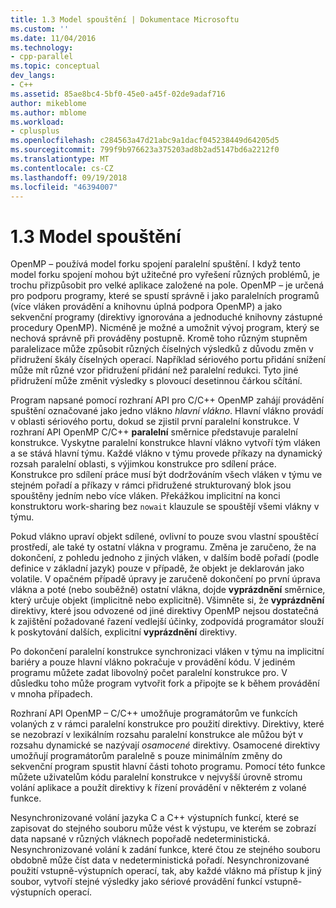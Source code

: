 ```yaml
---
title: 1.3 Model spouštění | Dokumentace Microsoftu
ms.custom: ''
ms.date: 11/04/2016
ms.technology:
- cpp-parallel
ms.topic: conceptual
dev_langs:
- C++
ms.assetid: 85ae8bc4-5bf0-45e0-a45f-02de9adaf716
author: mikeblome
ms.author: mblome
ms.workload:
- cplusplus
ms.openlocfilehash: c284563a47d21abc9a1dacf045238449d64205d5
ms.sourcegitcommit: 799f9b976623a375203ad8b2ad5147bd6a2212f0
ms.translationtype: MT
ms.contentlocale: cs-CZ
ms.lasthandoff: 09/19/2018
ms.locfileid: "46394007"
---
```

# <a name="13-execution-model"></a>1.3 Model spouštění

OpenMP – používá model forku spojení paralelní spuštění. I když tento model forku spojení mohou být užitečné pro vyřešení různých problémů, je trochu přizpůsobit pro velké aplikace založené na pole. OpenMP – je určená pro podporu programy, které se spustí správně i jako paralelních programů (více vláken provádění a knihovnu úplná podpora OpenMP) a jako sekvenční programy (direktivy ignorována a jednoduché knihovny zástupné procedury OpenMP). Nicméně je možné a umožnit vývoj program, který se nechová správně při prováděny postupně. Kromě toho různým stupněm paralelizace může způsobit různých číselných výsledků z důvodu změn v přidružení škály číselných operací. Například sériového portu přidání snížení může mít různé vzor přidružení přidání než paralelní redukci. Tyto jiné přidružení může změnit výsledky s plovoucí desetinnou čárkou sčítání.

Program napsané pomocí rozhraní API pro C/C++ OpenMP zahájí provádění spuštění označované jako jedno vlákno *hlavní vlákno*. Hlavní vlákno provádí v oblasti sériového portu, dokud se zjistil první paralelní konstrukce. V rozhraní API OpenMP C/C++ **paralelní** směrnice představuje paralelní konstrukce. Vyskytne paralelní konstrukce hlavní vlákno vytvoří tým vláken a se stává hlavní týmu. Každé vlákno v týmu provede příkazy na dynamický rozsah paralelní oblasti, s výjimkou konstrukce pro sdílení práce. Konstrukce pro sdílení práce musí být dodržováním všech vláken v týmu ve stejném pořadí a příkazy v rámci přidružené strukturovaný blok jsou spouštěny jedním nebo více vláken. Překážkou implicitní na konci konstruktoru work-sharing bez `nowait` klauzule se spouštějí všemi vlákny v týmu.

Pokud vlákno upraví objekt sdílené, ovlivní to pouze svou vlastní spouštěcí prostředí, ale také ty ostatní vlákna v programu. Změna je zaručeno, že na dokončení, z pohledu jednoho z jiných vláken, v dalším bodě pořadí (podle definice v základní jazyk) pouze v případě, že objekt je deklarován jako volatile. V opačném případě úpravy je zaručeně dokončení po první úprava vlákna a poté (nebo souběžně) ostatní vlákna, dojde **vyprázdnění** směrnice, který určuje objekt (implicitně nebo explicitně). Všimněte si, že **vyprázdnění** direktivy, které jsou odvozené od jiné direktivy OpenMP nejsou dostatečná k zajištění požadované řazení vedlejší účinky, zodpovídá programátor slouží k poskytování dalších, explicitní  **vyprázdnění** direktivy.

Po dokončení paralelní konstrukce synchronizaci vláken v týmu na implicitní bariéry a pouze hlavní vlákno pokračuje v provádění kódu. V jediném programu můžete zadat libovolný počet paralelní konstrukce pro. V důsledku toho může program vytvořit fork a připojte se k během provádění v mnoha případech.

Rozhraní API OpenMP – C/C++ umožňuje programátorům ve funkcích volaných z v rámci paralelní konstrukce pro použití direktivy. Direktivy, které se nezobrazí v lexikálním rozsahu paralelní konstrukce ale můžou být v rozsahu dynamické se nazývají *osamocené* direktivy. Osamocené direktivy umožňují programátorům paralelně s pouze minimálním změny do sekvenční program spustit hlavní části tohoto programu. Pomocí této funkce můžete uživatelům kódu paralelní konstrukce v nejvyšší úrovně stromu volání aplikace a použít direktivy k řízení provádění v některém z volané funkce.

Nesynchronizované volání jazyka C a C++ výstupních funkcí, které se zapisovat do stejného souboru může vést k výstupu, ve kterém se zobrazí data napsané v různých vláknech popořadě nedeterministická. Nesynchronizované volání k zadání funkce, které čtou ze stejného souboru obdobně může číst data v nedeterministická pořadí. Nesynchronizované použití vstupně-výstupních operací, tak, aby každé vlákno má přístup k jiný soubor, vytvoří stejné výsledky jako sériové provádění funkcí vstupně-výstupních operací.